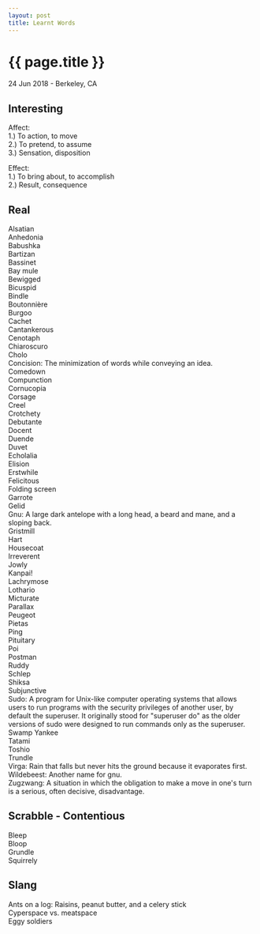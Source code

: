 ```yaml
---
layout: post
title: Learnt Words
---
```


{{ page.title }}
================

<p class="meta">24 Jun 2018 - Berkeley, CA</p>

## Interesting
Affect:  
1.) To action, to move  
2.) To pretend, to assume  
3.) Sensation, disposition

Effect:  
1.) To bring about, to accomplish  
2.) Result, consequence

## Real
Alsatian  
Anhedonia  
Babushka  
Bartizan  
Bassinet  
Bay mule  
Bewigged  
Bicuspid  
Bindle  
Boutonnière  
Burgoo  
Cachet  
Cantankerous  
Cenotaph  
​Chiaroscuro  
​Cholo  
Concision: The minimization of words while conveying an idea.  
Comedown  
Compunction  
Cornucopia  
Corsage  
Creel  
Crotchety  
Debutante  
Docent  
​Duende  
Duvet  
Echolalia  
Elision  
Erstwhile  
Felicitous  
Folding screen  
Garrote  
Gelid  
Gnu: A large dark antelope with a long head, a beard and mane, and a sloping back.  
Gristmill  
Hart  
Housecoat  
Irreverent  
Jowly  
Kanpai!  
Lachrymose  
Lothario  
Micturate  
Parallax  
Peugeot  
Pietas  
Ping  
Pituitary  
Poi  
Postman  
Ruddy  
Schlep  
Shiksa  
Subjunctive  
Sudo: A program for Unix-like computer operating systems that allows users to run programs with the security privileges of another user, by default the superuser. It originally stood for "superuser do" as the older versions of sudo were designed to run commands only as the superuser.  
Swamp Yankee  
Tatami  
Toshio  
Trundle  
Virga: Rain that falls but never hits the ground because it evaporates first.  
Wildebeest: Another name for gnu.  
Zugzwang: A situation in which the obligation to make a move in one's turn is a serious, often decisive, disadvantage.

## Scrabble - Contentious
Bleep  
Bloop  
Grundle  
Squirrely

## Slang
Ants on a log: Raisins, peanut butter, and a celery stick  
Cyperspace vs. meatspace  
Eggy soldiers